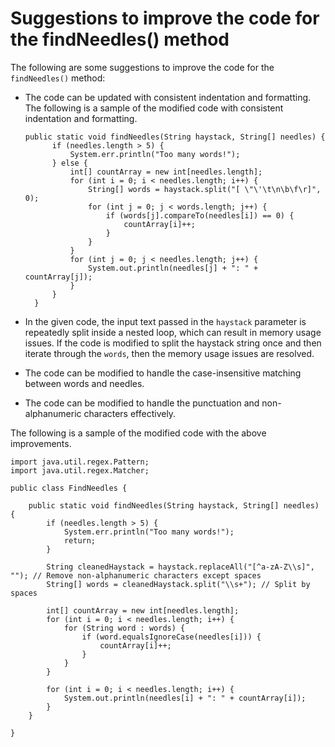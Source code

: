 # Suggestions to improve the code for the findNeedles() method

The following are some suggestions to improve the code for the `findNeedles()` method:
- The code can be updated with consistent indentation and formatting.
  The following is a sample of the modified code with consistent indentation and formatting.
  ```
  public static void findNeedles(String haystack, String[] needles) {
        if (needles.length > 5) {
            System.err.println("Too many words!");
        } else {
            int[] countArray = new int[needles.length];
            for (int i = 0; i < needles.length; i++) {
                String[] words = haystack.split("[ \"\'\t\n\b\f\r]", 0);
                for (int j = 0; j < words.length; j++) {
                    if (words[j].compareTo(needles[i]) == 0) {
                        countArray[i]++;
                    }
                }
            }
            for (int j = 0; j < needles.length; j++) {
                System.out.println(needles[j] + ": " + countArray[j]);
            }
        }
    }
  ```

- In the given code, the input text passed in the `haystack` parameter is repeatedly split inside a nested loop, which can result in memory usage issues. If the code is modified to split the haystack string once and then iterate through the `words`, then the memory usage issues are resolved.
- The code can be modified to handle the case-insensitive matching between words and needles.
- The code can be modified to handle the punctuation and non-alphanumeric characters effectively.

The following is a sample of the modified code with the above improvements.

```
import java.util.regex.Pattern;
import java.util.regex.Matcher;

public class FindNeedles {

    public static void findNeedles(String haystack, String[] needles) {
        if (needles.length > 5) {
            System.err.println("Too many words!");
            return;
        }

        String cleanedHaystack = haystack.replaceAll("[^a-zA-Z\\s]", ""); // Remove non-alphanumeric characters except spaces
        String[] words = cleanedHaystack.split("\\s+"); // Split by spaces

        int[] countArray = new int[needles.length];
        for (int i = 0; i < needles.length; i++) {
            for (String word : words) {
                if (word.equalsIgnoreCase(needles[i])) {
                    countArray[i]++;
                }
            }
        }

        for (int i = 0; i < needles.length; i++) {
            System.out.println(needles[i] + ": " + countArray[i]);
        }
    }

}

```
